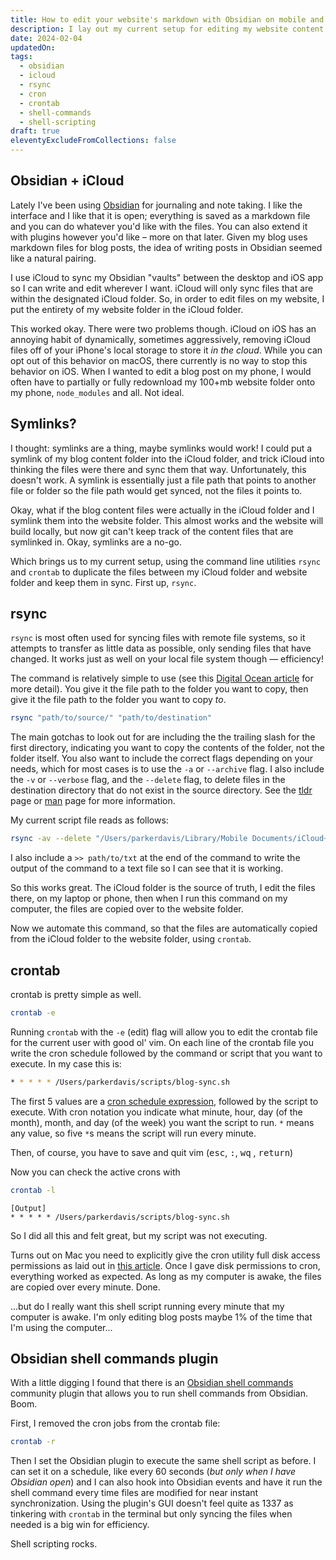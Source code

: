 ```yaml
---
title: How to edit your website's markdown with Obsidian on mobile and desktop
description: I lay out my current setup for editing my website content on mobile and desktop
date: 2024-02-04
updatedOn: 
tags:
  - obsidian
  - icloud
  - rsync
  - cron
  - crontab
  - shell-commands
  - shell-scripting
draft: true
eleventyExcludeFromCollections: false
---
```

## Obsidian + iCloud

Lately I've been using [Obsidian](https://obsidian.md/) for journaling and note taking. I like the interface and I like that it is open; everything is saved as a markdown file and you can do whatever you'd like with the files. You can also extend it with plugins however you'd like – more on that later. Given my blog uses markdown files for blog posts, the idea of writing posts in Obsidian seemed like a natural pairing. 

I use iCloud to sync my Obsidian "vaults" between the desktop and iOS app so I can write and edit wherever I want. iCloud will only sync files that are within the designated iCloud folder. So, in order to edit files on my website, I put the entirety of my website folder in the iCloud folder. 

This worked okay. There were two problems though. iCloud on iOS has an annoying habit of dynamically, sometimes aggressively, removing iCloud files off of your iPhone's local storage to store it *in the cloud*. While you can opt out of this behavior on macOS, there currently is no way to stop this behavior on iOS.  When I wanted to edit a blog post on my phone, I would often have to partially or fully redownload my 100+mb website folder onto my phone, `node_modules` and all. Not ideal. 

## Symlinks?

I thought: symlinks are a thing, maybe symlinks would work! I could put a symlink of my blog content folder into the iCloud folder, and trick iCloud into thinking the files were there and sync them that way. Unfortunately, this doesn't work. A symlink is essentially just a file path that points to another file or folder so the file path would get synced, not the files it points to. 

Okay, what if the blog content files were actually in the iCloud folder and I symlink them into the website folder. This almost works and the website will build locally, but now git can't keep track of the content files that are symlinked in. Okay, symlinks are a no-go. 

Which brings us to my current setup, using the command line utilities `rsync` and `crontab` to duplicate the files between my iCloud folder and website folder and keep them in sync. First up, `rsync`. 

## rsync

`rsync` is most often used for syncing files with remote file systems, so it attempts to transfer as little data as possible, only sending files that have changed. It works just as well on your local file system though — efficiency!

The command is relatively simple to use (see this [Digital Ocean article](https://www.digitalocean.com/community/tutorials/how-to-use-rsync-to-sync-local-and-remote-directories) for more detail). You give it the file path to the folder you want to copy, then give it the file path to the folder you want to copy *to*. 

```bash
rsync "path/to/source/" "path/to/destination"
```

The main gotchas to look out for are including the the trailing slash for the first directory, indicating you want to copy the contents of the folder, not the folder itself. You also want to include the correct flags depending on your needs, which for most cases is to use the `-a` or `--archive` flag. I also include the `-v` or `--verbose` flag, and the `--delete` flag, to delete files in the destination directory that do not exist in the source directory. See the [tldr](https://tldr.sh/) page or [man](https://en.wikipedia.org/wiki/Man_page) page for more information. 

My current script file reads as follows:

```bash
rsync -av --delete "/Users/parkerdavis/Library/Mobile Documents/iCloud~md~obsidian/Documents/Blog/" "/Users/parkerdavis/projects/agave-portfolio/content/blog" >> /Users/parkerdavis/Desktop/output.txt
```

I also include a `>> path/to/txt` at the end of the command to write the output of the command to a text file so I can see that it is working. 

So this works great. The iCloud folder is the source of truth, I edit the files there, on my laptop or phone, then when I run this command on my computer, the files are copied over to the website folder. 

Now we automate this command, so that the files are automatically copied from the iCloud folder to the website folder, using `crontab`.

## crontab

crontab is pretty simple as well. 
```bash
crontab -e
```

Running `crontab` with the `-e` (edit) flag will allow you to edit the crontab file for the current user with good ol' vim. On each line of the crontab file you write the cron schedule followed by the command or script that you want to execute. In my case this is: 

```bash
* * * * * /Users/parkerdavis/scripts/blog-sync.sh
```

The first 5 values are a [cron schedule expression](https://crontab.guru/), followed by the script to execute. With cron notation you indicate what minute, hour, day (of the month), month, and day (of the week) you want the script to run. `*` means any value, so five `*`s means the script will run every minute. 

Then, of course, you have to save and quit vim (<kbd>esc</kbd>, <kbd>:</kbd>, <kbd>wq</kbd> , <kbd>return</kbd>)

Now you can check the active crons with
```bash
crontab -l
```
```output
[Output]
* * * * * /Users/parkerdavis/scripts/blog-sync.sh
```

So I did all this and felt great,  but my script was not executing. 

Turns out on Mac you need to explicitly give the cron utility full disk access permissions as laid out in [this article](https://medium.com/macoclock/automate-running-a-script-using-crontab-on-macos-88a378e0aeac). Once I gave disk permissions to cron, everything worked as expected. As long as my computer is awake, the files are copied over every minute. Done. 

...but do I really want this shell script running every minute that my computer is awake. I'm only editing blog posts maybe 1% of the time that I'm using the computer...

## Obsidian shell commands plugin

With a little digging I found that there is an [Obsidian shell commands](https://publish.obsidian.md/shellcommands/Index) community plugin that allows you to run shell commands from Obsidian. Boom. 

First, I removed the cron jobs from the crontab file:

```bash
crontab -r
```

Then I set the Obsidian plugin to execute the same shell script as before. I can set it on a schedule, like every 60 seconds (*but only when I have Obsidian open*) and I can also hook into Obsidian events and have it run the shell command every time files are modified for near instant synchronization. Using the plugin's GUI doesn't feel quite as 1337 as tinkering with `crontab` in the terminal but only syncing the files when needed is a big win for efficiency. 

Shell scripting rocks. 
